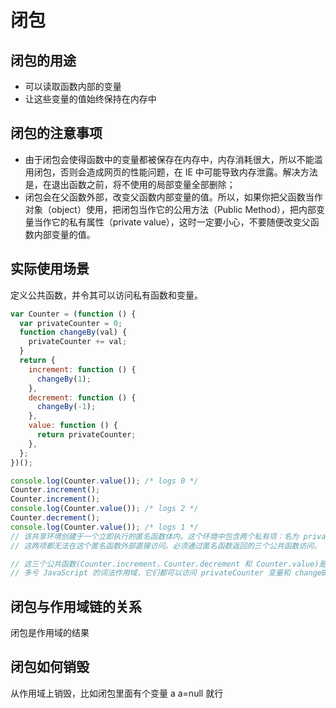 # 闭包

## 闭包的用途

- 可以读取函数内部的变量
- 让这些变量的值始终保持在内存中

## 闭包的注意事项

- 由于闭包会使得函数中的变量都被保存在内存中，内存消耗很大，所以不能滥用闭包，否则会造成网页的性能问题，在 IE 中可能导致内存泄露。解决方法是，在退出函数之前，将不使用的局部变量全部删除；
- 闭包会在父函数外部，改变父函数内部变量的值。所以，如果你把父函数当作对象（object）使用，把闭包当作它的公用方法（Public Method），把内部变量当作它的私有属性（private value），这时一定要小心，不要随便改变父函数内部变量的值。

## 实际使用场景

定义公共函数，并令其可以访问私有函数和变量。

```javascript
var Counter = (function () {
  var privateCounter = 0;
  function changeBy(val) {
    privateCounter += val;
  }
  return {
    increment: function () {
      changeBy(1);
    },
    decrement: function () {
      changeBy(-1);
    },
    value: function () {
      return privateCounter;
    },
  };
})();

console.log(Counter.value()); /* logs 0 */
Counter.increment();
Counter.increment();
console.log(Counter.value()); /* logs 2 */
Counter.decrement();
console.log(Counter.value()); /* logs 1 */
// 该共享环境创建于一个立即执行的匿名函数体内。这个环境中包含两个私有项：名为 privateCounter 的变量和名为 changeBy 的函数。
// 这两项都无法在这个匿名函数外部直接访问。必须通过匿名函数返回的三个公共函数访问。

// 这三个公共函数(Counter.increment，Counter.decrement 和 Counter.value)是共享同一个环境的闭包。
// 多亏 JavaScript 的词法作用域，它们都可以访问 privateCounter 变量和 changeBy 函数。
```

## 闭包与作用域链的关系

闭包是作用域的结果

## 闭包如何销毁

从作用域上销毁，比如闭包里面有个变量 a a=null 就行
